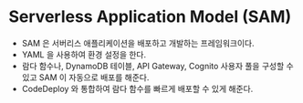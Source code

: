 # Serverless Application Model (SAM)

- SAM 은 서버리스 애플리케이션을 배포하고 개발하는 프레임워크이다.
- YAML 을 사용하여 환경 설정을 한다.
- 람다 함수나, DynamoDB 테이블, API Gateway, Cognito 사용자 풀을 구성할 수 있고 SAM 이 자동으로 배포를 해준다.
- CodeDeploy 와 통합하여 람다 함수를 빠르게 배포할 수 있게 해준다.